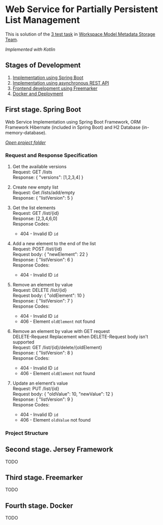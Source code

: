 # Web Service for Partially Persistent List Management

This is solution of the [3 test task](https://gist.github.com/mmazurkevich/a96393788246f85b2d2adf2cbff2af0e) in [Workspace Model Metadata Storage Team](https://internship.jetbrains.com/projects/1327/).

_Implemented with Kotlin_

## Stages of Development
1. [Implementation using Spring Boot](#stage1)
2. [Implementation using asynchronous REST API](#stage2)
3. [Frontend development using Freemarker](#stage3)
4. [Docker and Deployment](#stage4)

## <a name="stage1"></a>First stage. Spring Boot
Web Service Implementation using Spring Boot Framework, ORM Framework Hibernate (included in Spring Boot) and H2 Database (in-memory-database).

[_Open project folder_](https://github.com/BagritsevichStepan/wmms-test-task3/tree/main/wmms-test-task3)

### Request and Response Specification
1. Get the available versions<br />
  Request: GET /lists<br />
  Response: { "versions": [1,2,3,4] }

2. Create new empty list<br />
  Request: Get /lists/add/empty<br />
  Response: { "listVersion": 5 }

3. Get the list elements<br />
  Request: GET /list/{id}<br />
  Response: [2,3,4,6,0]<br />
  Response Codes:<br />
    * 404 - Invalid ID `id`

4. Add a new element to the end of the list<br />
  Request: POST /list/{id}<br />
  Request body: { "newElement": 22 }<br />
  Response: { "listVersion": 6 }<br />
  Response Codes:<br />
    * 404 - Invalid ID `id`

5. Remove an element by value<br />
  Request: DELETE /list/{id}<br />
  Request body: { "oldElement": 10 }<br />
  Response: { "listVersion": 7 }<br />
  Response Codes:<br />
    * 404 - Invalid ID `id`
    * 406 - Element `oldElement` not found
  
6. Remove an element by value with GET request<br />
  DELETE-Request Replacement when DELETE-Request body isn't supported<br />
  Request: GET /list/{id}/delete/{oldElement}<br />
  Response: { "listVersion": 8 }<br />
  Response Codes:<br />
    * 404 - Invalid ID `id`
    * 406 - Element `oldElement` not found

7. Update an element’s value<br />
  Request: PUT /list/{id}<br />
  Request body: { "oldValue": 10, "newValue": 12 }<br />
  Response: { "listVersion": 9 }<br />
  Response Codes:<br />
    * 404 - Invalid ID `id`
    * 406 - Element `oldValue` not found

### Project Structure

## <a name="stage2"></a>Second stage. Jersey Framework
TODO

## <a name="stage3"></a>Third stage. Freemarker
TODO

## <a name="stage4"></a>Fourth stage. Docker
TODO
